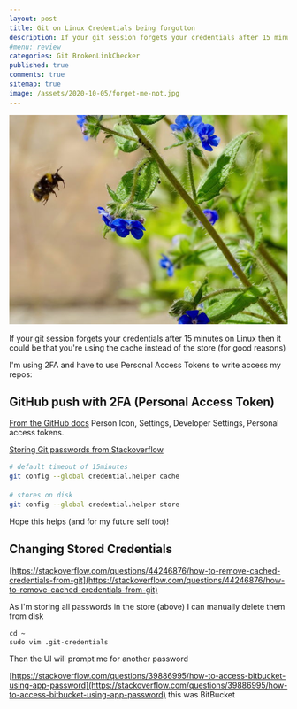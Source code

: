 ```yaml
---
layout: post
title: Git on Linux Credentials being forgotton 
description: If your git session forgets your credentials after 15 minutes on Linux then it could be that you're using the cache instead of the store (for good reasons)
#menu: review
categories: Git BrokenLinkChecker
published: true 
comments: true     
sitemap: true
image: /assets/2020-10-05/forget-me-not.jpg
---
```


<!-- [![alt text](/assets/2020-07-22/donut.jpg "Photo by @acreativegangster from Unsplash"){:width="600px"}](https://unsplash.com/@acreativegangster) -->


<!-- ![alt text](/assets/2020-10-05/forget-me-not.jpg "Forget me not"){:width="600px"} -->
[![alt text](/assets/2020-10-05/forget-me-not.jpg "Forget me not photo by Belinda Fewings")](https://unsplash.com/@bel2000a)

If your git session forgets your credentials after 15 minutes on Linux then it could be that you're using the cache instead of the store (for good reasons)

I'm using 2FA and have to use Personal Access Tokens to write access my repos:

## GitHub push with 2FA (Personal Access Token)

[From the GitHub docs](https://docs.github.com/en/free-pro-team@latest/github/authenticating-to-github/creating-a-personal-access-token) Person Icon, Settings, Developer Settings, Personal access tokens.

[Storing Git passwords from Stackoverflow](https://stackoverflow.com/questions/5343068/is-there-a-way-to-cache-github-credentials-for-pushing-commits)

```bash
# default timeout of 15minutes
git config --global credential.helper cache

# stores on disk
git config --global credential.helper store
```

Hope this helps (and for my future self too)!

## Changing Stored Credentials

[https://stackoverflow.com/questions/44246876/how-to-remove-cached-credentials-from-git](https://stackoverflow.com/questions/44246876/how-to-remove-cached-credentials-from-git)

As I'm storing all passwords in the store (above) I can manually delete them from disk

```
cd ~
sudo vim .git-credentials
```

Then the UI will prompt me for another password

[https://stackoverflow.com/questions/39886995/how-to-access-bitbucket-using-app-password](https://stackoverflow.com/questions/39886995/how-to-access-bitbucket-using-app-password) this was BitBucket


